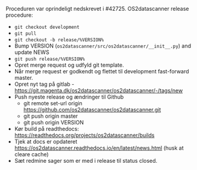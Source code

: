 Proceduren var oprindeligt nedskrevet i #42725. OS2datascanner release
procedure:

* `git checkout development`
* `git pull`
* `git checkout -b release/%VERSION%`
* Bump VERSION (`os2datascanner/src/os2datascanner/__init__.py`) and update NEWS
* `git push release/%VERSION%`
* Opret merge request og udfyld git template.
* Når merge request er godkendt og flettet til development fast-forward master.
* Opret nyt tag på gitlab - https://git.magenta.dk/os2datascanner/os2datascanner/-/tags/new
* Push nyeste release og ændringer til Github
    - git remote set-url origin https://github.com/os2datascanner/os2datascanner.git
    - git push origin master
    - git push origin VERSION
* Kør build på readthedocs: https://readthedocs.org/projects/os2datascanner/builds
* Tjek at docs er opdateret https://os2datascanner.readthedocs.io/en/latest/news.html (husk at cleare cache)
* Sæt redmine sager som er med i release til status closed.
